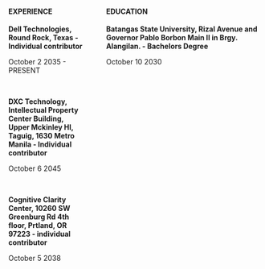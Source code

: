 <!DOCTYPE html>
<html lang="en">
  <head>
    <meta charset="UTF-8">
  </head>
<body>
  <div style="display: flex;">
    <div class="first-section" style="flex: 1; margin-right: 20px;">
      <h4><strong>EXPERIENCE</strong></h4>
      <p><strong>Dell Technologies, Round Rock, Texas - Individual contributor</strong></p>
      <p>October 2 2035 - PRESENT</p>
      <br>
      <p><strong>DXC Technology, Intellectual Property Center Building, Upper Mckinley Hl, Taguig, 1630 Metro Manila - Individual contributor</strong></p>
      <p>October 6 2045</p>
      <br>
      <p><strong>Cognitive Clarity Center, 10260 SW Greenburg Rd 4th floor, Prtland, OR 97223 - individual contributor</strong></p>
      <p>October 5 2038</p>
    </div>
    <div class="second-section" style="flex: 2; margin-left: 20px;">
      <h4><strong>EDUCATION</strong></h4>
      <p><strong>Batangas State University, Rizal Avenue and Governor Pablo Borbon Main II in Brgy. Alangilan. - Bachelors Degree</strong></p>
      <p>October 10 2030</p>
    </div>
  </div>
</body>
</body>
</html>
